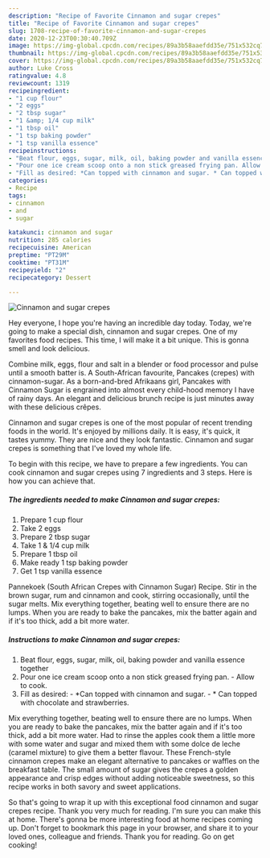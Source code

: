 ```yaml
---
description: "Recipe of Favorite Cinnamon and sugar crepes"
title: "Recipe of Favorite Cinnamon and sugar crepes"
slug: 1708-recipe-of-favorite-cinnamon-and-sugar-crepes
date: 2020-12-23T00:30:40.709Z
image: https://img-global.cpcdn.com/recipes/89a3b58aaefdd35e/751x532cq70/cinnamon-and-sugar-crepes-recipe-main-photo.jpg
thumbnail: https://img-global.cpcdn.com/recipes/89a3b58aaefdd35e/751x532cq70/cinnamon-and-sugar-crepes-recipe-main-photo.jpg
cover: https://img-global.cpcdn.com/recipes/89a3b58aaefdd35e/751x532cq70/cinnamon-and-sugar-crepes-recipe-main-photo.jpg
author: Luke Cross
ratingvalue: 4.8
reviewcount: 1319
recipeingredient:
- "1 cup flour"
- "2 eggs"
- "2 tbsp sugar"
- "1 &amp; 1/4 cup milk"
- "1 tbsp oil"
- "1 tsp baking powder"
- "1 tsp vanilla essence"
recipeinstructions:
- "Beat flour, eggs, sugar, milk, oil, baking powder and vanilla essence together"
- "Pour one ice cream scoop onto a non stick greased frying pan. Allow to cook."
- "Fill as desired: *Can topped with cinnamon and sugar. * Can topped with chocolate and strawberries."
categories:
- Recipe
tags:
- cinnamon
- and
- sugar

katakunci: cinnamon and sugar 
nutrition: 285 calories
recipecuisine: American
preptime: "PT29M"
cooktime: "PT31M"
recipeyield: "2"
recipecategory: Dessert

---
```



![Cinnamon and sugar crepes](https://img-global.cpcdn.com/recipes/89a3b58aaefdd35e/751x532cq70/cinnamon-and-sugar-crepes-recipe-main-photo.jpg)

Hey everyone, I hope you're having an incredible day today. Today, we're going to make a special dish, cinnamon and sugar crepes. One of my favorites food recipes. This time, I will make it a bit unique. This is gonna smell and look delicious.

Combine milk, eggs, flour and salt in a blender or food processor and pulse until a smooth batter is. A South-African favourite, Pancakes (crepes) with cinnamon-sugar. As a born-and-bred Afrikaans girl, Pancakes with Cinnamon Sugar is engrained into almost every child-hood memory I have of rainy days. An elegant and delicious brunch recipe is just minutes away with these delicious crêpes.

Cinnamon and sugar crepes is one of the most popular of recent trending foods in the world. It's enjoyed by millions daily. It is easy, it's quick, it tastes yummy. They are nice and they look fantastic. Cinnamon and sugar crepes is something that I've loved my whole life.


To begin with this recipe, we have to prepare a few ingredients. You can cook cinnamon and sugar crepes using 7 ingredients and 3 steps. Here is how you can achieve that.

<!--inarticleads1-->

##### The ingredients needed to make Cinnamon and sugar crepes:

1. Prepare 1 cup flour
1. Take 2 eggs
1. Prepare 2 tbsp sugar
1. Take 1 &amp; 1/4 cup milk
1. Prepare 1 tbsp oil
1. Make ready 1 tsp baking powder
1. Get 1 tsp vanilla essence


Pannekoek (South African Crepes with Cinnamon Sugar) Recipe. Stir in the brown sugar, rum and cinnamon and cook, stirring occasionally, until the sugar melts. Mix everything together, beating well to ensure there are no lumps. When you are ready to bake the pancakes, mix the batter again and if it&#39;s too thick, add a bit more water. 

<!--inarticleads2-->

##### Instructions to make Cinnamon and sugar crepes:

1. Beat flour, eggs, sugar, milk, oil, baking powder and vanilla essence together
1. Pour one ice cream scoop onto a non stick greased frying pan. - Allow to cook.
1. Fill as desired: - *Can topped with cinnamon and sugar. - * Can topped with chocolate and strawberries.


Mix everything together, beating well to ensure there are no lumps. When you are ready to bake the pancakes, mix the batter again and if it&#39;s too thick, add a bit more water. Had to rinse the apples cook them a little more with some water and sugar and mixed them with some dolce de leche (caramel mixture) to give them a better flavour. These French-style cinnamon crepes make an elegant alternative to pancakes or waffles on the breakfast table. The small amount of sugar gives the crepes a golden appearance and crisp edges without adding noticeable sweetness, so this recipe works in both savory and sweet applications. 

So that's going to wrap it up with this exceptional food cinnamon and sugar crepes recipe. Thank you very much for reading. I'm sure you can make this at home. There's gonna be more interesting food at home recipes coming up. Don't forget to bookmark this page in your browser, and share it to your loved ones, colleague and friends. Thank you for reading. Go on get cooking!
